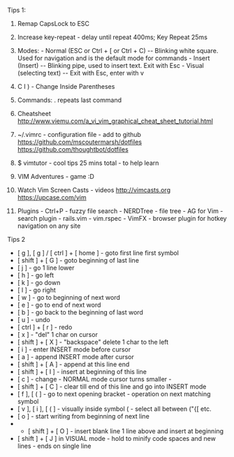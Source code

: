 Tips 1:

  1. Remap CapsLock to ESC

  2. Increase key-repeat - delay until repeat 400ms; Key Repeat 25ms

  3. Modes:
    - Normal (ESC or Ctrl + [ or Ctrl + C) -- Blinking white square. Used for navigation and is the
      default mode for commands
    - Insert (Insert) -- Blinking pipe, used to insert text. Exit with Esc
    - Visual (selecting text) -- Exit with Esc, enter with v

  4. C I ) - Change Inside Parentheses

  5. Commands: 
   . repeats last command

  6. Cheatsheet
    http://www.viemu.com/a_vi_vim_graphical_cheat_sheet_tutorial.html

  7. ~/.vimrc - configuration file - add to github
    https://github.com/mscoutermarsh/dotfiles
    https://github.com/thoughtbot/dotfiles

  8. $ vimtutor - cool tips 25 mins total - to help learn 

  9. VIM Adventures - game :D

 10. Watch Vim Screen Casts - videos
    http://vimcasts.org
    https://upcase.com/vim

 11. Plugins
    - Ctrl+P - fuzzy file search
    - NERDTree - file tree
    - AG for Vim - search plugin
    - rails.vim
    - vim.rspec
    - VimFX - browser plugin for hotkey navigation on any site



Tips 2

- [ g ], [ g ]  /  [ ctrl ] + [ home ]  -  goto first line first symbol
- [ shift ] + [ G ]  -  goto beginning of last line
- [ j ]  -  go 1 line lower
- [ h ]  -  go left
- [ k ]  -  go down
- [ l ]  -  go right
- [ w ]  -  go to beginning of next word
- [ e ]  -  go to end of next word
- [ b ]  -  go back to the beginning of last word
- [ u ]  -  undo
- [ ctrl ] + [ r ] - redo
- [ x ] - "del" 1 char on cursor
- [ shift ] + [ X ] - "backspace" delete 1 char to the left
- [ i ] - enter INSERT mode before cursor
- [ a ] - append INSERT mode after cursor
- [ shift ] + [ A ] - append at this line end
- [ shift ] + [ I ] - insert at beginning of this line
- [ c ] - change - NORMAL mode cursor turns smaller - 
- [ shift ] + [ C ] - clear till end of this line and go into INSERT mode
- [ f ], [ ( ] - go to next opening bracket - operation on next matching symbol
- [ v ], [ i ], [ ( ] - visually inside symbol ( - select all between ("{[ etc. 
- [ o ] - start writing from beginning of next line
-  - [ shift ] + [ O ] - insert blank line 1 line above and insert at beginning
- [ shift ] + [ J ] in VISUAL mode - hold to minify code spaces and new lines - ends on single line    




